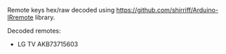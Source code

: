 Remote keys hex/raw decoded using https://github.com/shirriff/Arduino-IRremote library.

Decoded remotes:
* LG TV AKB73715603